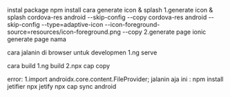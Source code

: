 instal package 
 npm install
cara generate icon & splash
1.generate icon & splash
 cordova-res android --skip-config --copy
 cordova-res android --skip-config --type=adaptive-icon --icon-foreground-source=resources/icon-foreground.png --copy
2.generate page
 ionic generate page nama

cara jalanin di browser untuk developmen
1.ng serve

cara build 
1.ng build
2.npx cap copy


error:
1.import androidx.core.content.FileProvider;
jalanin aja ini :
npm install jetifier
npx jetify
npx cap sync android
